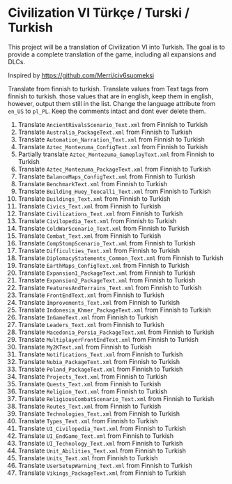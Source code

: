 # Civilization VI Türkçe / Turski / Turkish

This project will be a translation of Civilization VI into Turkish. The goal is to provide a complete translation of the game, including all expansions and DLCs.



Inspired by https://github.com/Merri/civ6suomeksi

Translate from finnish to turkish.
Translate values from Text tags from finnish to turkish. those values that are in english, keep them in english, however, output them still in the list. Change the language attribute from `en_US` to `pl_PL`. Keep the comments intact and dont ever delete them.

1. Translate `AncientRivalsScenario_Text.xml` from Finnish to Turkish
2. Translate `Australia_PackageText.xml` from Finnish to Turkish
3. Translate `Automation_Narration_Text.xml` from Finnish to Turkish
4. Translate `Aztec_Montezuma_ConfigText.xml` from Finnish to Turkish
5. Partially translate `Aztec_Montezuma_GameplayText.xml` from Finnish to Turkish
6. Translate `Aztec_Montezuma_PackageText.xml` from Finnish to Turkish
7. Translate `BalanceMaps_ConfigText.xml` from Finnish to Turkish
8. Translate `BenchmarkText.xml` from Finnish to Turkish
9. Translate `Building_Huey_Teocalli_Text.xml` from Finnish to Turkish
10. Translate `Buildings_Text.xml` from Finnish to Turkish
11. Translate `Civics_Text.xml` from Finnish to Turkish
12. Translate `Civilizations_Text.xml` from Finnish to Turkish
13. Translate `Civilopedia_Text.xml` from Finnish to Turkish
14. Translate `ColdWarScenario_Text.xml` from Finnish to Turkish
15. Translate `Combat_Text.xml` from Finnish to Turkish
16. Translate `CompStompScenario_Text.xml` from Finnish to Turkish
17. Translate `Difficulties_Text.xml` from Finnish to Turkish
18. Translate `DiplomacyStatements_Common_Text.xml` from Finnish to Turkish
19. Translate `EarthMaps_ConfigText.xml` from Finnish to Turkish
20. Translate `Expansion1_PackageText.xml` from Finnish to Turkish
21. Translate `Expansion2_PackageText.xml` from Finnish to Turkish
22. Translate `FeaturesAndTerrains_Text.xml` from Finnish to Turkish
23. Translate `FrontEndText.xml` from Finnish to Turkish
24. Translate `Improvements_Text.xml` from Finnish to Turkish
25. Translate `Indonesia_Khmer_PackageText.xml` from Finnish to Turkish
26. Translate `InGameText.xml` from Finnish to Turkish
27. Translate `Leaders_Text.xml` from Finnish to Turkish
28. Translate `Macedonia_Persia_PackageText.xml` from Finnish to Turkish
29. Translate `MultiplayerFrontEndText.xml` from Finnish to Turkish
30. Translate `My2KText.xml` from Finnish to Turkish
31. Translate `Notifications_Text.xml` from Finnish to Turkish
32. Translate `Nubia_PackageText.xml` from Finnish to Turkish
33. Translate `Poland_PackageText.xml` from Finnish to Turkish
34. Translate `Projects_Text.xml` from Finnish to Turkish
35. Translate `Quests_Text.xml` from Finnish to Turkish
36. Translate `Religion_Text.xml` from Finnish to Turkish
37. Translate `ReligiousCombatScenario_Text.xml` from Finnish to Turkish
38. Translate `Routes_Text.xml` from Finnish to Turkish
39. Translate `Technologies_Text.xml` from Finnish to Turkish
40. Translate `Types_Text.xml` from Finnish to Turkish
41. Translate `UI_Civilopedia_Text.xml` from Finnish to Turkish
42. Translate `UI_EndGame_Text.xml` from Finnish to Turkish
43. Translate `UI_Technology_Text.xml` from Finnish to Turkish
44. Translate `Unit_Abilities_Text.xml` from Finnish to Turkish
45. Translate `Units_Text.xml` from Finnish to Turkish
46. Translate `UserSetupWarning_Text.xml` from Finnish to Turkish
47. Translate `Vikings_PackageText.xml` from Finnish to Turkish